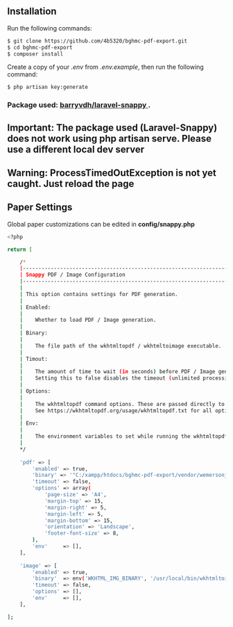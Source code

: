## Installation
Run the following commands:
```sh
$ git clone https://github.com/4b5320/bghmc-pdf-export.git
$ cd bghmc-pdf-export
$ composer install
```

Create a copy of your *.env* from *.env.example*, then run the following command:
```sh
$ php artisan key:generate
```

### Package used: [ barryvdh/laravel-snappy ](https://github.com/barryvdh/laravel-snappy).

## Important: The package used (Laravel-Snappy) does not work using **php artisan serve**. Please use a different local dev server

## Warning: ProcessTimedOutException is not yet caught. Just reload the page

## Paper Settings
Global paper customizations can be edited in **config/snappy.php**
```sh
<?php

return [

    /*
    |--------------------------------------------------------------------------
    | Snappy PDF / Image Configuration
    |--------------------------------------------------------------------------
    |
    | This option contains settings for PDF generation.
    |
    | Enabled:
    |    
    |    Whether to load PDF / Image generation.
    |
    | Binary:
    |    
    |    The file path of the wkhtmltopdf / wkhtmltoimage executable.
    |
    | Timout:
    |    
    |    The amount of time to wait (in seconds) before PDF / Image generation is stopped.
    |    Setting this to false disables the timeout (unlimited processing time).
    |
    | Options:
    |
    |    The wkhtmltopdf command options. These are passed directly to wkhtmltopdf.
    |    See https://wkhtmltopdf.org/usage/wkhtmltopdf.txt for all options.
    |
    | Env:
    |
    |    The environment variables to set while running the wkhtmltopdf process.
    |
    */
    
    'pdf' => [
        'enabled' => true,
        'binary' => '"C:/xampp/htdocs/bghmc-pdf-export/vendor/wemersonjanuario/wkhtmltopdf-windows/bin/64bit/wkhtmltopdf.exe"',
        'timeout' => false,
        'options' => array(
            'page-size' => 'A4',
            'margin-top' => 15,
            'margin-right' => 5,
            'margin-left' => 5,
            'margin-bottom' => 15,
            'orientation' => 'Landscape',
            'footer-font-size' => 8,
        ),
        'env'     => [],
    ],
    
    'image' => [
        'enabled' => true,
        'binary'  => env('WKHTML_IMG_BINARY', '/usr/local/bin/wkhtmltoimage'),
        'timeout' => false,
        'options' => [],
        'env'     => [],
    ],

];
```